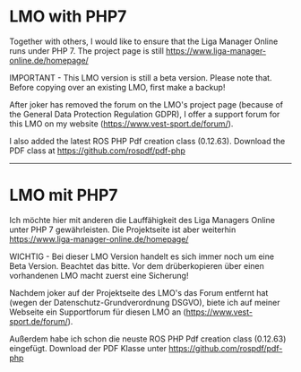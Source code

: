 # LMO with PHP7
Together with others, I would like to ensure that the Liga Manager Online runs under PHP 7.
The project page is still <a target="_blank" href="https://www.liga-manager-online.de/homepage/">https://www.liga-manager-online.de/homepage/</a>

IMPORTANT -
This LMO version is still a beta version. Please note that. Before copying over an existing LMO, first make a backup!

After joker has removed the forum on the LMO's project page (because of the General Data Protection Regulation GDPR), I offer a support forum for this LMO on my website (https://www.vest-sport.de/forum/).

I also added the latest ROS PHP Pdf creation class (0.12.63).
Download the PDF class at <a target="_blank" href="https://github.com/rospdf/pdf-php">https://github.com/rospdf/pdf-php</a>

--------------------------------------------------------------------------------------------------------

# LMO mit PHP7
Ich möchte hier mit anderen die Lauffähigkeit des Liga Managers Online unter PHP 7 gewährleisten.
Die Projektseite ist aber weiterhin <a target="_blank" href="https://www.liga-manager-online.de/homepage/">https://www.liga-manager-online.de/homepage/</a>

WICHTIG - 
Bei dieser LMO Version handelt es sich immer noch um eine Beta Version. Beachtet das bitte. Vor dem drüberkopieren über einen vorhandenen LMO macht zuerst eine Sicherung!

Nachdem joker auf der Projektseite des LMO's das Forum entfernt hat (wegen der Datenschutz-Grundverordnung DSGVO), biete ich auf meiner Webseite ein Supportforum für diesen LMO an (https://www.vest-sport.de/forum/). 


Außerdem habe ich schon die neuste ROS PHP Pdf creation class (0.12.63) eingefügt.
Download der PDF Klasse unter <a target="_blank" href="https://github.com/rospdf/pdf-php">https://github.com/rospdf/pdf-php</a>
